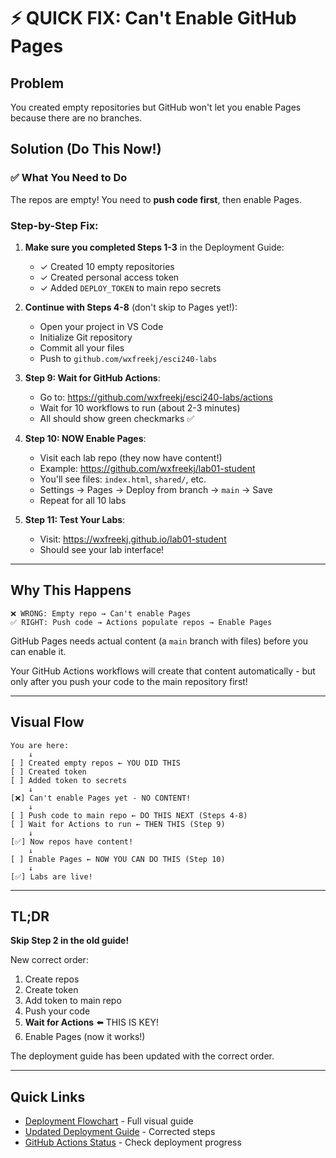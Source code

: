# ⚡ QUICK FIX: Can't Enable GitHub Pages

## Problem

You created empty repositories but GitHub won't let you enable Pages because there are no branches.

## Solution (Do This Now!)

### ✅ What You Need to Do

The repos are empty! You need to **push code first**, then enable Pages.

### Step-by-Step Fix:

1. **Make sure you completed Steps 1-3** in the Deployment Guide:

   - ✓ Created 10 empty repositories
   - ✓ Created personal access token
   - ✓ Added `DEPLOY_TOKEN` to main repo secrets

2. **Continue with Steps 4-8** (don't skip to Pages yet!):

   - Open your project in VS Code
   - Initialize Git repository
   - Commit all your files
   - Push to `github.com/wxfreekj/esci240-labs`

3. **Step 9: Wait for GitHub Actions**:

   - Go to: https://github.com/wxfreekj/esci240-labs/actions
   - Wait for 10 workflows to run (about 2-3 minutes)
   - All should show green checkmarks ✅

4. **Step 10: NOW Enable Pages**:

   - Visit each lab repo (they now have content!)
   - Example: https://github.com/wxfreekj/lab01-student
   - You'll see files: `index.html`, `shared/`, etc.
   - Settings → Pages → Deploy from branch → `main` → Save
   - Repeat for all 10 labs

5. **Step 11: Test Your Labs**:
   - Visit: https://wxfreekj.github.io/lab01-student
   - Should see your lab interface!

---

## Why This Happens

```
❌ WRONG: Empty repo → Can't enable Pages
✅ RIGHT: Push code → Actions populate repos → Enable Pages
```

GitHub Pages needs actual content (a `main` branch with files) before you can enable it.

Your GitHub Actions workflows will create that content automatically - but only after you push your code to the main repository first!

---

## Visual Flow

```
You are here:
    ↓
[ ] Created empty repos ← YOU DID THIS
[ ] Created token
[ ] Added token to secrets
    ↓
[❌] Can't enable Pages yet - NO CONTENT!
    ↓
[ ] Push code to main repo ← DO THIS NEXT (Steps 4-8)
[ ] Wait for Actions to run ← THEN THIS (Step 9)
    ↓
[✅] Now repos have content!
    ↓
[ ] Enable Pages ← NOW YOU CAN DO THIS (Step 10)
    ↓
[✅] Labs are live!
```

---

## TL;DR

**Skip Step 2 in the old guide!**

New correct order:

1. Create repos
2. Create token
3. Add token to main repo
4. Push your code
5. **Wait for Actions** ⬅️ THIS IS KEY!
6. Enable Pages (now it works!)

The deployment guide has been updated with the correct order.

---

## Quick Links

- [Deployment Flowchart](DEPLOYMENT_FLOWCHART.md) - Full visual guide
- [Updated Deployment Guide](DEPLOYMENT_GUIDE.md) - Corrected steps
- [GitHub Actions Status](https://github.com/wxfreekj/esci240-labs/actions) - Check deployment progress
